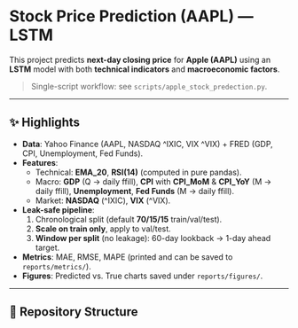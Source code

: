 # Stock Price Prediction (AAPL) — LSTM

This project predicts **next-day closing price** for **Apple (AAPL)** using an **LSTM** model with both **technical indicators** and **macroeconomic factors**.

> Single-script workflow: see `scripts/apple_stock_predection.py`.

---

## ✨ Highlights

- **Data**: Yahoo Finance (AAPL, NASDAQ ^IXIC, VIX ^VIX) + FRED (GDP, CPI, Unemployment, Fed Funds).
- **Features**:
  - Technical: **EMA_20**, **RSI(14)** (computed in pure pandas).
  - Macro: **GDP** (Q → daily ffill), **CPI** with **CPI_MoM** & **CPI_YoY** (M → daily ffill),
    **Unemployment**, **Fed Funds** (M → daily ffill).
  - Market: **NASDAQ** (^IXIC), **VIX** (^VIX).
- **Leak-safe pipeline**:
  1. Chronological split (default **70/15/15** train/val/test).
  2. **Scale on train only**, apply to val/test.
  3. **Window per split** (no leakage): 60-day lookback → 1-day ahead target.
- **Metrics**: MAE, RMSE, MAPE (printed and can be saved to `reports/metrics/`).
- **Figures**: Predicted vs. True charts saved under `reports/figures/`.

---

## 📂 Repository Structure

